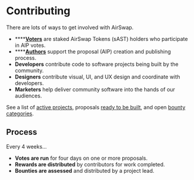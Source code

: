 # Contributing

There are lots of ways to get involved with AirSwap.

* \*\*\*\*[**Voters**](guides/voters.md) are staked AirSwap Tokens \(sAST\) holders who participate in AIP votes.
* \*\*\*\*[**Authors**](guides/authors.md) support the proposal \(AIP\) creation and publishing process.
* **Developers** contribute code to software projects being built by the community.
* **Designers** contribute visual, UI, and UX design and coordinate with developers.
* **Marketers** help deliver community software into the hands of our audiences.

See a list of [active projects](https://github.com/airswap/aips), proposals [ready to be built](https://github.com/airswap/aips), and open [bounty categories](guides/bounties.md).

## Process

Every 4 weeks…

* **Votes are run** for four days on one or more proposals.
* **Rewards are distributed** by contributors for work completed.
* **Bounties are assessed** and distributed by a project lead.

